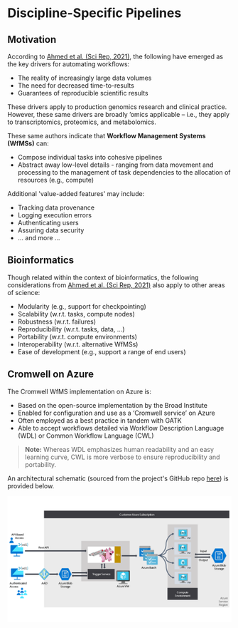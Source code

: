 # Discipline-Specific Pipelines

<!--- workflows vs. pipelines --->

## Motivation 

According to [Ahmed et al. (Sci Rep, 2021)](https://doi.org/10.1038/s41598-021-99288-8), the following have emerged as the key drivers for automating workflows:  

- The reality of increasingly large data volumes 
- The need for decreased time-to-results
- Guarantees of reproducible scientific results  

These drivers apply to production genomics research and clinical practice. However, these same drivers are broadly ’omics applicable – i.e., they apply to transcriptomics, proteomics, and metabolomics.

These same authors indicate that **Workflow Management Systems (WfMSs)** can:

- Compose individual tasks into cohesive pipelines
- Abstract away low-level details - ranging from data movement and processing to the management of task dependencies to the allocation of resources (e.g., compute) 

Additional 'value-added features' may include:

- Tracking data provenance
- Logging execution errors
- Authenticating users 
- Assuring data security
- ... and more ... 

## Bioinformatics 

Though related within the context of bioinformatics, the following considerations from [Ahmed et al. (Sci Rep, 2021)](https://doi.org/10.1038/s41598-021-99288-8) also apply to other areas of science:

- Modularity (e.g., support for checkpointing)
- Scalability (w.r.t. tasks, compute nodes) 
- Robustness (w.r.t. failures)
- Reproducibility (w.r.t. tasks, data, ...)
- Portability (w.r.t. compute environments)
- Interoperability (w.r.t. alternative WfMSs)
- Ease of development (e.g., support a range of end users)

## Cromwell on Azure 

The Cromwell WfMS implementation on Azure is:

- Based on the open-source implementation by the Broad Institute 
- Enabled for configuration and use as a ‘Cromwell service’ on Azure 
- Often employed as a best practice in tandem with GATK 
- Able to accept workflows detailed via Workflow Description Language (WDL) or Common Workflow Language (CWL)

> **Note:**
> Whereas WDL emphasizes human readability and an easy learning curve, CWL is more verbose to ensure reproducibility and portability.

An architectural schematic (sourced from the project's GitHub repo [here](https://github.com/microsoft/CromwellOnAzure)) is provided below. 

![Cromwell on Azure](/genomics/pipeline/media/cromwellonazure.png "Cromwell on Azure")

<!--- discuss arch & cf. w/ batch implementation used here --->
